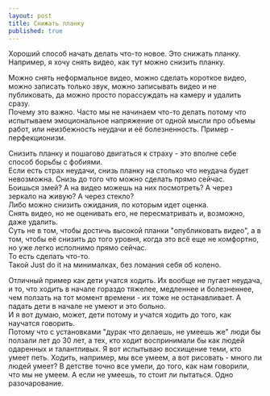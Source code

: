 ```yaml
---
layout: post
title: Снижать планку
published: true
---
```

Хороший способ начать делать что-то новое. Это снижать планку.\
Например, я хочу снять видео, как тут можно снизить планку.

Можно снять неформальное видео, можно сделать короткое видео, можно записать только звук, можно записывать видео и не публиковать, да можно просто порассуждать на камеру и удалить сразу.\
Почему это важно. Часто мы не начинаем что-то делать потому что испытываем эмоциональное напряжение от одной мысли про объемы работ, или неизбежность неудачи и её болезненность. Пример - перфекционизм.

Снизить планку и пошагово двигаться к страху - это вполне себе способ борьбы с фобиями.\
Если есть страх неудачи, снизь планку на столько что неудача будет невозможна. Снизь до того что можно сделать прямо сейчас.\
Боишься змей? А на видео можешь на них посмотреть? А через зеркало на живую? А через стекло?\
Либо можно снизить ожидания, по которым идет оценка.\
Снять видео, но не оценивать его, не пересматривать и, возможно, даже удалить.\
Суть не в том, чтобы достичь высокой планки "опубликовать видео", а в том, чтобы её снизить до того уровня, когда это всё еще не комфортно, но уже легко исполнимо прямо сейчас.\
То есть сделать что-то.\
Такой Just do it на минималках, без ломания себя об колено.

Отличный пример как дети учатся ходить. Их вообще не пугает неудача, и то, что ходить в начале гораздо тяжелее, медленнее и болезненнее, чем ползать на тот момент времени - их тоже не останавливает. А падать дети в начале не умеют и это больно.\
И я вот думаю, может, дети потому и учатся ходить до того, как научатся говорить. \
Потому что с установками "дурак что делаешь, не умеешь же" люди бы ползали лет до 30 лет, а тех, кто ходит воспринимали бы как людей одаренных и талантливых. Я вот испытываю восхищение теми, кто умеет петь. Ходить, например, мы все умеем, а вот рисовать - много ли людей умеет? В детстве точно все умели, до того, как нам говорили, что мы не умеем. А если не умеешь, то стоит ли пытаться. Одно разочарование.
